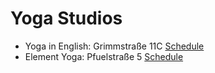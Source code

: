 # Yoga Studios

* Yoga in English: Grimmstraße 11C [Schedule](https://widget.fitogram.pro/yoga-in-english/?w=/list-view)
* Element Yoga: Pfuelstraße 5 [Schedule](https://elementyoga.de/stundenplan/?w=/list-view)
